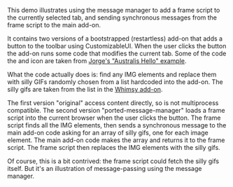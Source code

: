 This demo illustrates using the message manager to add a frame script to the currently selected tab, and sending synchronous messages from the frame script to the main add-on.

It contains two versions of a bootstrapped (restartless) add-on that adds a button to the toolbar using CustomizableUI. When the user clicks the button the add-on runs some code that modifies the current tab. Some of the code the and icon are taken from [Jorge's "Australis Hello" example](https://github.com/jvillalobos/Australis-Hello-World).

What the code actually does is: find any IMG elements and replace them with silly GIFs randomly chosen from a list hardcoded into the add-on. The silly gifs are taken from the list in the [Whimsy add-on](https://github.com/bwinton/whimsy).

The first version "original" access content directly, so is not multiprocess compatible. The second version "ported-message-manager" loads a frame script into the current browser when the user clicks the button. The frame script finds all the IMG elements, then sends a synchronous message to the main add-on code asking for an array of silly gifs, one for each image element. The main add-on code makes the array and returns it to the frame script. The frame script then replaces the IMG elements with the silly gifs.

Of course, this is a bit contrived: the frame script could fetch the silly gifs itself. But it's an illustration of message-passing using the message manager.
